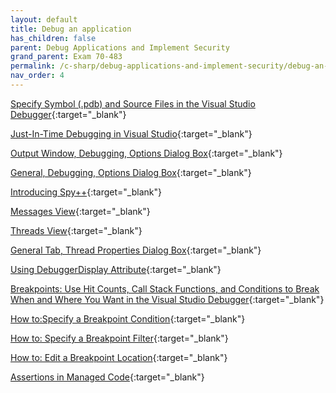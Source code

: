```yaml
---
layout: default
title: Debug an application
has_children: false
parent: Debug Applications and Implement Security
grand_parent: Exam 70-483
permalink: /c-sharp/debug-applications-and-implement-security/debug-an-application/
nav_order: 4
---
```


[Specify Symbol (.pdb) and Source Files in the Visual Studio Debugger](https://msdn.microsoft.com/en-us/library/ms241613.aspx){:target="_blank"}

[Just-In-Time Debugging in Visual Studio](https://msdn.microsoft.com/en-us/library/5hs4b7a6.aspx){:target="_blank"}

[Output Window, Debugging, Options Dialog Box](https://msdn.microsoft.com/en-us/library/dd794543.aspx){:target="_blank"}

[General, Debugging, Options Dialog Box](https://msdn.microsoft.com/en-us/library/85yzd16c.aspx){:target="_blank"}

[Introducing Spy++](https://msdn.microsoft.com/en-us/library/dd460756.aspx){:target="_blank"}

[Messages View](https://msdn.microsoft.com/en-us/library/dd460726.aspx){:target="_blank"}

[Threads View](https://msdn.microsoft.com/en-us/library/dd470403.aspx){:target="_blank"}

[General Tab, Thread Properties Dialog Box](https://msdn.microsoft.com/en-us/library/dd460742.aspx){:target="_blank"}

[Using DebuggerDisplay Attribute](http://msdn.microsoft.com/en-us/library/x810d419.aspx){:target="_blank"}

[Breakpoints: Use Hit Counts, Call Stack Functions, and Conditions to Break When and Where You Want in the Visual Studio Debugger](http://msdn.microsoft.com/en-us/library/5557y8b4.aspx){:target="_blank"}

[How to:Specify a Breakpoint Condition](http://msdn.microsoft.com/en-us/library/ff878392.aspx){:target="_blank"}

[How to: Specify a Breakpoint Filter](http://msdn.microsoft.com/en-us/library/ff878257.aspx){:target="_blank"}

[How to: Edit a Breakpoint Location](http://msdn.microsoft.com/en-us/library/ff878187.aspx){:target="_blank"}

[Assertions in Managed Code](http://msdn.microsoft.com/en-us/library/ttcc4x86.aspx){:target="_blank"}

